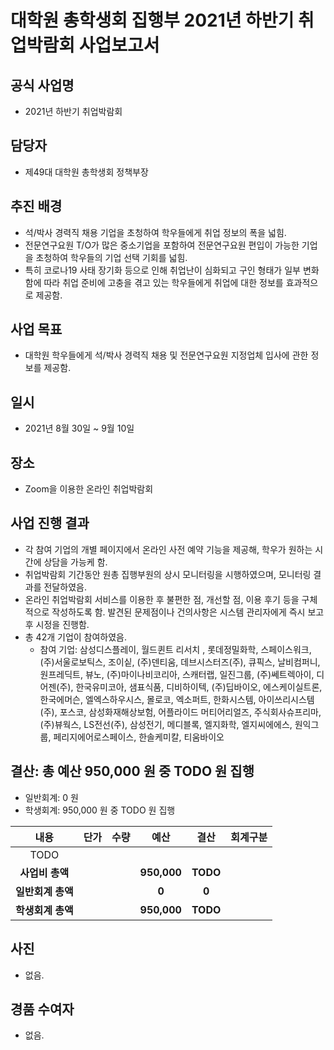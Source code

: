 대학원 총학생회 집행부 2021년 하반기 취업박람회 사업보고서
===

## 공식 사업명
- 2021년 하반기 취업박람회

## 담당자
- 제49대 대학원 총학생회 정책부장

## 추진 배경
- 석/박사 경력직 채용 기업을 초청하여 학우들에게 취업 정보의 폭을 넓힘.
- 전문연구요원 T/O가 많은 중소기업을 포함하여 전문연구요원 편입이 가능한 기업을 초청하여 학우들의 기업 선택 기회를 넓힘. 
- 특히 코로나19 사태 장기화 등으로 인해 취업난이 심화되고 구인 형태가 일부 변화함에 따라 취업 준비에 고충을 겪고 있는 학우들에게 취업에 대한 정보를 효과적으로 제공함. 

## 사업 목표
- 대학원 학우들에게 석/박사 경력직 채용 및 전문연구요원 지정업체 입사에 관한 정보를 제공함. 

## 일시
- 2021년 8월 30일 ~ 9월 10일

## 장소
- Zoom을 이용한 온라인 취업박람회

## 사업 진행 결과
- 각 참여 기업의 개별 페이지에서 온라인 사전 예약 기능을 제공해, 학우가 원하는 시간에 상담을 가능케 함. 
- 취업박람회 기간동안 원총 집행부원의 상시 모니터링을 시행하였으며, 모니터링 결과를 전달하였음. 
- 온라인 취업박람회 서비스를 이용한 후 불편한 점, 개선할 점, 이용 후기 등을 구체적으로 작성하도록 함. 발견된 문제점이나 건의사항은 시스템 관리자에게 즉시 보고 후 시정을 진행함.
- 총 42개 기업이 참여하였음.
    - 참여 기업: 삼성디스플레이, 월드퀸트 리서치 , 롯데정밀화학, 스페이스워크, (주)서울로보틱스, 조이싵, (주)덴티움, 데브시스터즈(주), 큐픽스, 날비컴퍼니, 원프레딕트, 뷰노, (주)마이나비코리아, 스캐터랩, 일진그룹, (주)쎄트렉아이, 디어젠(주), 한국유미코아, 샘표식품, 디비하이텍, (주)딥바이오, 에스케이실트론, 한국에머슨, 엘엑스하우시스, 몰로코, 엑소퍼트, 한화시스템, 아이쓰리시스템(주), 포스코, 삼성화재해상보험, 어플라이드 머티어리얼즈, 주식회사슈프리마, (주)뷰웍스, LS전선(주), 삼성전기, 메디블록, 엘지화학, 엘지씨에에스, 원익그룹, 페리지에어로스페이스, 한솔케미칼, 티움바이오 

## 결산: 총 예산 950,000 원 중 TODO 원 집행
- 일반회계: 0 원
- 학생회계: 950,000 원 중 TODO 원 집행 

| **내용** | **단가** | **수량** | **예산** | **결산** | **회계구분** |
|:---:|:---:|:---:|:---:|:---:|:---:|
| TODO | | | | | |
| **사업비 총액** |  |  | **950,000** | **TODO** |  |
| **일반회계 총액** |  |  | **0** | **0** |  |
| **학생회계 총액** |  |  | **950,000** | **TODO** |  |

## 사진
- 없음. 

## 경품 수여자
- 없음.